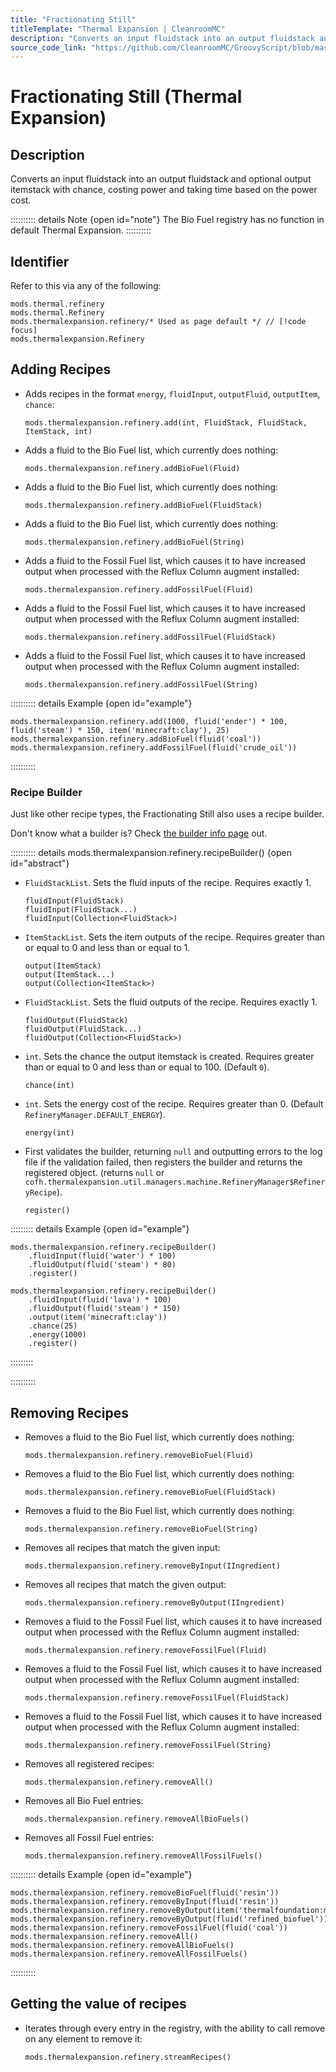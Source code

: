 ```yaml
---
title: "Fractionating Still"
titleTemplate: "Thermal Expansion | CleanroomMC"
description: "Converts an input fluidstack into an output fluidstack and optional output itemstack with chance, costing power and taking time based on the power cost."
source_code_link: "https://github.com/CleanroomMC/GroovyScript/blob/master/src/main/java/com/cleanroommc/groovyscript/compat/mods/thermalexpansion/machine/Refinery.java"
---
```


# Fractionating Still (Thermal Expansion)

## Description

Converts an input fluidstack into an output fluidstack and optional output itemstack with chance, costing power and taking time based on the power cost.

:::::::::: details Note {open id="note"}
The Bio Fuel registry has no function in default Thermal Expansion.
::::::::::

## Identifier

Refer to this via any of the following:

```groovy:no-line-numbers {3}
mods.thermal.refinery
mods.thermal.Refinery
mods.thermalexpansion.refinery/* Used as page default */ // [!code focus]
mods.thermalexpansion.Refinery
```


## Adding Recipes

- Adds recipes in the format `energy`, `fluidInput`, `outputFluid`, `outputItem`, `chance`:

    ```groovy:no-line-numbers
    mods.thermalexpansion.refinery.add(int, FluidStack, FluidStack, ItemStack, int)
    ```

- Adds a fluid to the Bio Fuel list, which currently does nothing:

    ```groovy:no-line-numbers
    mods.thermalexpansion.refinery.addBioFuel(Fluid)
    ```

- Adds a fluid to the Bio Fuel list, which currently does nothing:

    ```groovy:no-line-numbers
    mods.thermalexpansion.refinery.addBioFuel(FluidStack)
    ```

- Adds a fluid to the Bio Fuel list, which currently does nothing:

    ```groovy:no-line-numbers
    mods.thermalexpansion.refinery.addBioFuel(String)
    ```

- Adds a fluid to the Fossil Fuel list, which causes it to have increased output when processed with the Reflux Column augment installed:

    ```groovy:no-line-numbers
    mods.thermalexpansion.refinery.addFossilFuel(Fluid)
    ```

- Adds a fluid to the Fossil Fuel list, which causes it to have increased output when processed with the Reflux Column augment installed:

    ```groovy:no-line-numbers
    mods.thermalexpansion.refinery.addFossilFuel(FluidStack)
    ```

- Adds a fluid to the Fossil Fuel list, which causes it to have increased output when processed with the Reflux Column augment installed:

    ```groovy:no-line-numbers
    mods.thermalexpansion.refinery.addFossilFuel(String)
    ```

:::::::::: details Example {open id="example"}
```groovy:no-line-numbers
mods.thermalexpansion.refinery.add(1000, fluid('ender') * 100, fluid('steam') * 150, item('minecraft:clay'), 25)
mods.thermalexpansion.refinery.addBioFuel(fluid('coal'))
mods.thermalexpansion.refinery.addFossilFuel(fluid('crude_oil'))
```

::::::::::

### Recipe Builder

Just like other recipe types, the Fractionating Still also uses a recipe builder.

Don't know what a builder is? Check [the builder info page](../../groovy/builder.md) out.

:::::::::: details mods.thermalexpansion.refinery.recipeBuilder() {open id="abstract"}
- `FluidStackList`. Sets the fluid inputs of the recipe. Requires exactly 1.

    ```groovy:no-line-numbers
    fluidInput(FluidStack)
    fluidInput(FluidStack...)
    fluidInput(Collection<FluidStack>)
    ```

- `ItemStackList`. Sets the item outputs of the recipe. Requires greater than or equal to 0 and less than or equal to 1.

    ```groovy:no-line-numbers
    output(ItemStack)
    output(ItemStack...)
    output(Collection<ItemStack>)
    ```

- `FluidStackList`. Sets the fluid outputs of the recipe. Requires exactly 1.

    ```groovy:no-line-numbers
    fluidOutput(FluidStack)
    fluidOutput(FluidStack...)
    fluidOutput(Collection<FluidStack>)
    ```

- `int`. Sets the chance the output itemstack is created. Requires greater than or equal to 0 and less than or equal to 100. (Default `0`).

    ```groovy:no-line-numbers
    chance(int)
    ```

- `int`. Sets the energy cost of the recipe. Requires greater than 0. (Default `RefineryManager.DEFAULT_ENERGY`).

    ```groovy:no-line-numbers
    energy(int)
    ```

- First validates the builder, returning `null` and outputting errors to the log file if the validation failed, then registers the builder and returns the registered object. (returns `null` or `cofh.thermalexpansion.util.managers.machine.RefineryManager$RefineryRecipe`).

    ```groovy:no-line-numbers
    register()
    ```

::::::::: details Example {open id="example"}
```groovy:no-line-numbers
mods.thermalexpansion.refinery.recipeBuilder()
    .fluidInput(fluid('water') * 100)
    .fluidOutput(fluid('steam') * 80)
    .register()

mods.thermalexpansion.refinery.recipeBuilder()
    .fluidInput(fluid('lava') * 100)
    .fluidOutput(fluid('steam') * 150)
    .output(item('minecraft:clay'))
    .chance(25)
    .energy(1000)
    .register()
```

:::::::::

::::::::::

## Removing Recipes

- Removes a fluid to the Bio Fuel list, which currently does nothing:

    ```groovy:no-line-numbers
    mods.thermalexpansion.refinery.removeBioFuel(Fluid)
    ```

- Removes a fluid to the Bio Fuel list, which currently does nothing:

    ```groovy:no-line-numbers
    mods.thermalexpansion.refinery.removeBioFuel(FluidStack)
    ```

- Removes a fluid to the Bio Fuel list, which currently does nothing:

    ```groovy:no-line-numbers
    mods.thermalexpansion.refinery.removeBioFuel(String)
    ```

- Removes all recipes that match the given input:

    ```groovy:no-line-numbers
    mods.thermalexpansion.refinery.removeByInput(IIngredient)
    ```

- Removes all recipes that match the given output:

    ```groovy:no-line-numbers
    mods.thermalexpansion.refinery.removeByOutput(IIngredient)
    ```

- Removes a fluid to the Fossil Fuel list, which causes it to have increased output when processed with the Reflux Column augment installed:

    ```groovy:no-line-numbers
    mods.thermalexpansion.refinery.removeFossilFuel(Fluid)
    ```

- Removes a fluid to the Fossil Fuel list, which causes it to have increased output when processed with the Reflux Column augment installed:

    ```groovy:no-line-numbers
    mods.thermalexpansion.refinery.removeFossilFuel(FluidStack)
    ```

- Removes a fluid to the Fossil Fuel list, which causes it to have increased output when processed with the Reflux Column augment installed:

    ```groovy:no-line-numbers
    mods.thermalexpansion.refinery.removeFossilFuel(String)
    ```

- Removes all registered recipes:

    ```groovy:no-line-numbers
    mods.thermalexpansion.refinery.removeAll()
    ```

- Removes all Bio Fuel entries:

    ```groovy:no-line-numbers
    mods.thermalexpansion.refinery.removeAllBioFuels()
    ```

- Removes all Fossil Fuel entries:

    ```groovy:no-line-numbers
    mods.thermalexpansion.refinery.removeAllFossilFuels()
    ```

:::::::::: details Example {open id="example"}
```groovy:no-line-numbers
mods.thermalexpansion.refinery.removeBioFuel(fluid('resin'))
mods.thermalexpansion.refinery.removeByInput(fluid('resin'))
mods.thermalexpansion.refinery.removeByOutput(item('thermalfoundation:material:771'))
mods.thermalexpansion.refinery.removeByOutput(fluid('refined_biofuel'))
mods.thermalexpansion.refinery.removeFossilFuel(fluid('coal'))
mods.thermalexpansion.refinery.removeAll()
mods.thermalexpansion.refinery.removeAllBioFuels()
mods.thermalexpansion.refinery.removeAllFossilFuels()
```

::::::::::

## Getting the value of recipes

- Iterates through every entry in the registry, with the ability to call remove on any element to remove it:

    ```groovy:no-line-numbers
    mods.thermalexpansion.refinery.streamRecipes()
    ```
